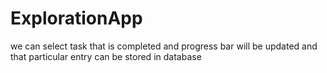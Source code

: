 # ExplorationApp
we can select task that is completed and progress bar will be updated and that particular entry can be stored in database
